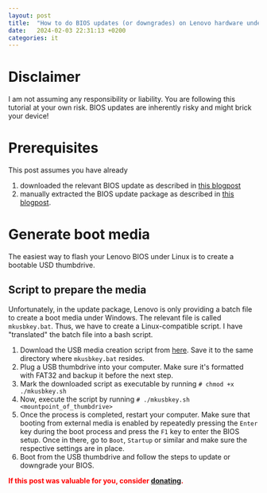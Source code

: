 ```yaml
---
layout: post
title:  "How to do BIOS updates (or downgrades) on Lenovo hardware under Linux"
date:   2024-02-03 22:31:13 +0200
categories: it
---
```


# Disclaimer
I am not assuming any responsibility or liability. You are following this tutorial at your own risk. BIOS updates are inherently risky and might brick your device!

# Prerequisites
This post assumes you have already
1. downloaded the relevant BIOS update as described in [this blogpost](/it/2024/02/03/Downgrade-Lenovo-BIOS-fix-sleep-problems.html)
2. manually extracted the BIOS update package as described in [this blogpost](/it/2024/02/03/Manually-unpack-Lenovo-update-packages.html).

# Generate boot media
The easiest way to flash your Lenovo BIOS under Linux is to create a bootable USD thumbdrive.
## Script to prepare the media
Unfortunately, in the update package, Lenovo is only providing a batch file to create a boot media under Windows. The relevant file is called ```mkusbkey.bat```. Thus, we have to create a Linux-compatible script. I have "translated" the batch file into a bash script.
1. Download the USB media creation script from [here](/mkusbkey.sh). Save it to the same directory where ```mkusbkey.bat``` resides.
2. Plug a USB thumbdrive into your computer. Make sure it's formatted with FAT32 and backup it before the next step.
3. Mark the downloaded script as executable by running
```# chmod +x ./mkusbkey.sh```
4. Now, execute the script by running
```# ./mkusbkey.sh <mountpoint_of_thumbdrive>```
5. Once the process is completed, restart your computer. Make sure that booting from external media is enabled by repeatedly pressing the ```Enter``` key during the boot process and press the ```F1``` key to enter the BIOS setup. Once in there, go to ```Boot```, ```Startup``` or similar and make sure the respective settings are in place.
6. Boot from the USB thumbdrive and follow the steps to update or downgrade your BIOS.

<span style="color: red;">**If this post was valuable for you, consider [donating](https://www.paypal.com/donate/?hosted_button_id=FW2YGYBRUPYBS).**</span>
